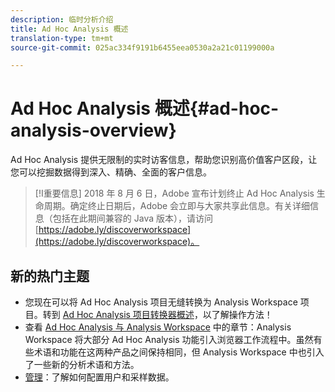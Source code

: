 ```yaml
---
description: 临时分析介绍
title: Ad Hoc Analysis 概述
translation-type: tm+mt
source-git-commit: 025ac334f9191b6455eea0530a2a21c01199000a

---
```



# Ad Hoc Analysis 概述{#ad-hoc-analysis-overview}

Ad Hoc Analysis 提供无限制的实时访客信息，帮助您识别高价值客户区段，让您可以挖掘数据得到深入、精确、全面的客户信息。

>[!I重要信息]
>2018 年 8 月 6 日，Adobe 宣布计划终止 Ad Hoc Analysis 生命周期。确定终止日期后，Adobe 会立即与大家共享此信息。有关详细信息（包括在此期间兼容的 Java 版本），请访问 [https://adobe.ly/discoverworkspace](https://adobe.ly/discoverworkspace)。

## 新的热门主题

* 您现在可以将 Ad Hoc Analysis 项目无缝转换为 Analysis Workspace 项目。转到 [Ad Hoc Analysis 项目转换器概述](/help/analyze/ad-hoc-analysis/c-aha-project-converter/aha2aw-overview.md)，以了解操作方法！
* 查看 [Ad Hoc Analysis 与 Analysis Workspace](/help/analyze/analysis-workspace/workspace-faq/adhocanalysis-vs-analysisworkspace.md) 中的章节：Analysis Workspace 将大部分 Ad Hoc Analysis 功能引入浏览器工作流程中。虽然有些术语和功能在这两种产品之间保持相同，但 Analysis Workspace 中也引入了一些新的分析术语和方法。
* [管理](/help/analyze/ad-hoc-analysis/c-administration.md)：了解如何配置用户和采样数据。
